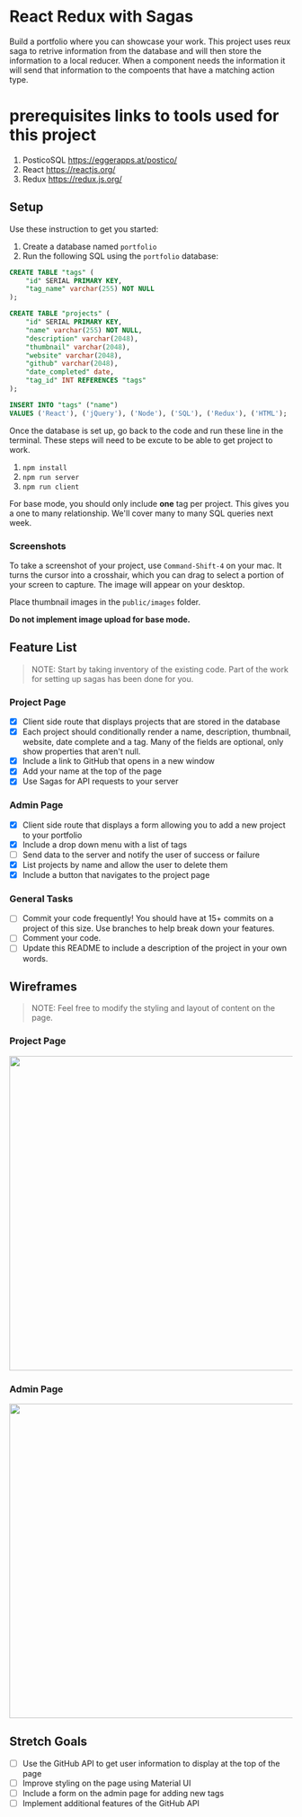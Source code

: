 # React Redux with Sagas

Build a portfolio where you can showcase your work. This project uses reux saga to retrive information from the database and will then store the information to a local reducer. When a component needs the information it will send that information to the compoents that have a matching action type.

# prerequisites links to tools used for this project

1. PosticoSQL https://eggerapps.at/postico/ 
2. React https://reactjs.org/
3. Redux https://redux.js.org/


## Setup

 Use these instruction to get you started:  

1. Create a database named `portfolio`
1. Run the following SQL using the `portfolio` database:

```SQL
CREATE TABLE "tags" (
    "id" SERIAL PRIMARY KEY,
    "tag_name" varchar(255) NOT NULL
);

CREATE TABLE "projects" (
    "id" SERIAL PRIMARY KEY,
    "name" varchar(255) NOT NULL,
    "description" varchar(2048),
    "thumbnail" varchar(2048), 
    "website" varchar(2048),
    "github" varchar(2048),
    "date_completed" date,
    "tag_id" INT REFERENCES "tags"
);

INSERT INTO "tags" ("name") 
VALUES ('React'), ('jQuery'), ('Node'), ('SQL'), ('Redux'), ('HTML');

```

Once the database is set up, go back to the code and run these line in the terminal. These steps will need to be excute to be able to get project to work.

1. `npm install`
1. `npm run server`
1. `npm run client`




For base mode, you should only include **one** tag per project. This gives you a one to many relationship. We'll cover many to many SQL queries next week. 

### Screenshots

To take a screenshot of your project, use `Command-Shift-4` on your mac. It turns the cursor into a crosshair, which you can drag to select a portion of your screen to capture. The image will appear on your desktop.

Place thumbnail images in the `public/images` folder. 

**Do not implement image upload for base mode.**


## Feature List

> NOTE: Start by taking inventory of the existing code. Part of the work for setting up sagas has been done for you.


### Project Page

- [x] Client side route that displays projects that are stored in the database
- [x] Each project should conditionally render a name, description, thumbnail, website, date complete and a tag. Many of the fields are optional, only show properties that aren't null.
- [x] Include a link to GitHub that opens in a new window
- [x] Add your name at the top of the page
- [x] Use Sagas for API requests to your server

### Admin Page

- [x] Client side route that displays a form allowing you to add a new project to your portfolio
- [x] Include a drop down menu with a list of tags
- [ ] Send data to the server and notify the user of success or failure
- [x] List projects by name and allow the user to delete them
- [x] Include a button that navigates to the project page

### General Tasks

- [ ] Commit your code frequently! You should have at 15+ commits on a project of this size. Use branches to help break down your features.
- [ ] Comment your code.
- [ ] Update this README to include a description of the project in your own words.

## Wireframes

> NOTE: Feel free to modify the styling and layout of content on the page. 

### Project Page

<img src="https://github.com/PrimeAcademy/weekend-6-portfolio/raw/master/wireframes/project_page.png" width="560">


### Admin Page

<img src="https://github.com/PrimeAcademy/weekend-6-portfolio/raw/master/wireframes/admin_page.png" width="560">

## Stretch Goals

- [ ] Use the GitHub API to get user information to display at the top of the page
- [ ] Improve styling on the page using Material UI
- [ ] Include a form on the admin page for adding new tags
- [ ] Implement additional features of the GitHub API
